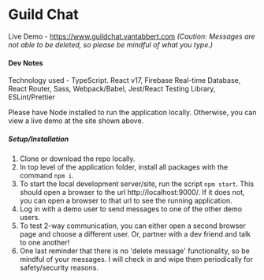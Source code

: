 # Guild Chat

Live Demo - https://www.guildchat.vantabbert.com
_(Caution: Messages are not able to be deleted, so please be mindful of what you type.)_

#### Dev Notes

Technology used - TypeScript. React v17, Firebase Real-time Database, React Router, Sass, Webpack/Babel, Jest/React Testing Library, ESLint/Prettier

Please have Node installed to run the application locally. Otherwise, you can view a live demo at the site shown above.

##### Setup/Installation

1. Clone or download the repo locally.
2. In top level of the application folder, install all packages with the command `npm i`.
3. To start the local development server/site, run the script `npm start`. This should open a browser to the url http://localhost:9000/. If it does not, you can open a browser to that url to see the running application.
4. Log in with a demo user to send messages to one of the other demo users.
5. To test 2-way communication, you can either open a second browser page and choose a different user. Or, partner with a dev friend and talk to one another!
6. One last reminder that there is no 'delete message' functionality, so be mindful of your messages. I will check in and wipe them periodically for safety/security reasons.
